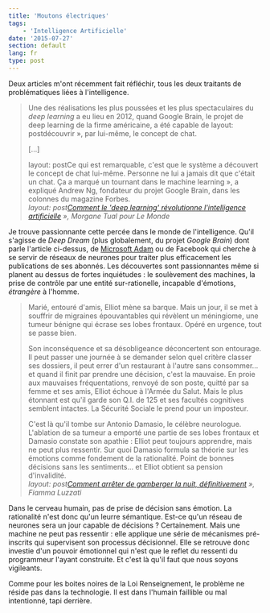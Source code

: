```yaml
---
title: 'Moutons électriques'
tags:
    - 'Intelligence Artificielle'
date: '2015-07-27'
section: default
lang: fr
type: post
---
```


Deux articles m'ont récemment fait réfléchir, tous les deux traitants de problématiques liées à l'intelligence.

<!-- more -->

> Une des réalisations les plus poussées et les plus spectaculaires du <em lang="en">deep learning</em> a eu lieu en 2012, quand Google Brain, le projet de deep learning de la firme américaine, a été capable de layout: postdécouvrir&nbsp;», par lui-même, le concept de chat.  
>
> […]  
>
> layout: postCe qui est remarquable, c'est que le système a découvert le concept de chat lui-même. Personne ne lui a jamais dit que c'était un chat. Ça a marqué un tournant dans le machine learning&nbsp;», a expliqué Andrew Ng, fondateur du projet Google Brain, dans les colonnes du magazine Forbes.  
> <cite>layout: post[Comment le 'deep learning' révolutionne l'intelligence artificielle](http://mobile.lemonde.fr/pixels/article/2015/07/24/comment-le-deep-learning-revolutionne-l-intelligence-artificielle_4695929_4408996.html?xtref=acc_dir&utm_campaign=Echobox&utm_medium=Social&utm_source=Facebook)&nbsp;», Morgane Tual pour Le Monde</cite>

Je trouve passionnante cette percée dans le monde de l'intelligence. Qu'il s'agisse de <em lang="en">Deep Dream</em> (plus globalement, du projet <em lang="en">Google Brain</em>) dont parle l'article ci-dessus, de [Microsoft Adam](http://research.microsoft.com/en-us/news/features/dnnvision-071414.aspx) ou de Facebook qui cherche à se servir de réseaux de neurones pour traiter plus efficacement les publications de ses abonnés. Les découvertes sont passionnantes même si planent au dessus de fortes inquiétudes&nbsp;: le soulèvement des machines, la prise de contrôle par une entité sur-rationelle, incapable d'émotions, *étrangère* à l'homme.

> Marié, entouré d'amis, Elliot mène sa barque. Mais un jour, il se met à souffrir de migraines épouvantables qui révèlent un méningiome, une tumeur bénigne qui écrase ses lobes frontaux. Opéré en urgence, tout se passe bien.  
>
> Son inconséquence et sa désobligeance déconcertent son entourage. Il peut passer une journée à se demander selon quel critère classer ses dossiers, il peut errer d'un restaurant à l'autre sans consommer… et quand il finit par prendre une décision, c'est la mauvaise. En proie aux mauvaises fréquentations, renvoyé de son poste, quitté par sa femme et ses amis, Elliot échoue à l'Armée du Salut. Mais le plus étonnant est qu'il garde son Q.I. de 125 et ses facultés cognitives semblent intactes. La Sécurité Sociale le prend pour un imposteur.  
>
> C'est là qu'il tombe sur Antonio Damasio, le célèbre neurologue. L'ablation de sa tumeur a emporté une partie de ses lobes frontaux et Damasio constate son apathie&nbsp;: Elliot peut toujours apprendre, mais ne peut plus ressentir. Sur quoi Damasio formula sa théorie sur les émotions comme fondement de la rationalité. Point de bonnes décisions sans les sentiments… et Elliot obtient sa pension d'invalidité.  
><cite>layout: post[Comment arrêter de gamberger la nuit, définitivement](http://lavventura.blog.lemonde.fr/2015/07/24/comment-arreter-de-gamberger-la-nuit/)&nbsp;», Fiamma Luzzati</cite>

Dans le cerveau humain, pas de prise de décision sans émotion. La rationalité n'est donc qu'un leurre sémantique. Est-ce qu'un réseau de neurones sera un jour capable de décisions&nbsp;? Certainement. Mais une machine ne peut pas ressentir&nbsp;: elle applique une série de mécanismes pré-inscrits qui supervisent son processus décisionnel. Elle se retrouve donc investie d'un pouvoir émotionnel qui n'est que le reflet du ressenti du programmeur l'ayant construite. Et c'est là qu'il faut que nous soyons vigileants.

Comme pour les boites noires de la Loi Renseignement, le problème ne réside pas dans la technologie. Il est dans l'humain faillible ou mal intentionné, tapi derrière.
